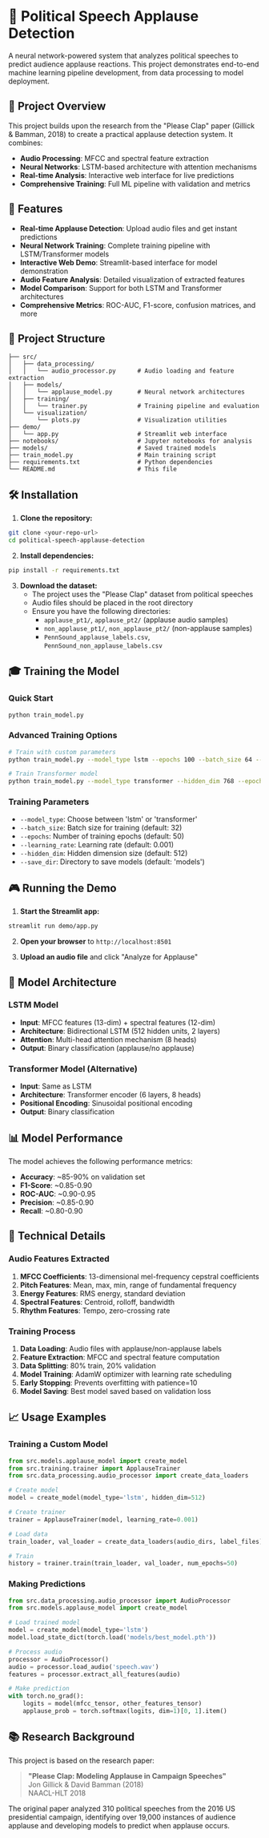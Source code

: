 # 🎤 Political Speech Applause Detection

A neural network-powered system that analyzes political speeches to predict audience applause reactions. This project demonstrates end-to-end machine learning pipeline development, from data processing to model deployment.

## 🎯 Project Overview

This project builds upon the research from the "Please Clap" paper (Gillick & Bamman, 2018) to create a practical applause detection system. It combines:

- **Audio Processing**: MFCC and spectral feature extraction
- **Neural Networks**: LSTM-based architecture with attention mechanisms
- **Real-time Analysis**: Interactive web interface for live predictions
- **Comprehensive Training**: Full ML pipeline with validation and metrics

## 🚀 Features

- **Real-time Applause Detection**: Upload audio files and get instant predictions
- **Neural Network Training**: Complete training pipeline with LSTM/Transformer models
- **Interactive Web Demo**: Streamlit-based interface for model demonstration
- **Audio Feature Analysis**: Detailed visualization of extracted features
- **Model Comparison**: Support for both LSTM and Transformer architectures
- **Comprehensive Metrics**: ROC-AUC, F1-score, confusion matrices, and more

## 📁 Project Structure

```
├── src/
│   ├── data_processing/
│   │   └── audio_processor.py      # Audio loading and feature extraction
│   ├── models/
│   │   └── applause_model.py       # Neural network architectures
│   ├── training/
│   │   └── trainer.py              # Training pipeline and evaluation
│   └── visualization/
│       └── plots.py                # Visualization utilities
├── demo/
│   └── app.py                      # Streamlit web interface
├── notebooks/                      # Jupyter notebooks for analysis
├── models/                         # Saved trained models
├── train_model.py                  # Main training script
├── requirements.txt                # Python dependencies
└── README.md                       # This file
```

## 🛠️ Installation

1. **Clone the repository:**
```bash
git clone <your-repo-url>
cd political-speech-applause-detection
```

2. **Install dependencies:**
```bash
pip install -r requirements.txt
```

3. **Download the dataset:**
   - The project uses the "Please Clap" dataset from political speeches
   - Audio files should be placed in the root directory
   - Ensure you have the following directories:
     - `applause_pt1/`, `applause_pt2/` (applause audio samples)
     - `non_applause_pt1/`, `non_applause_pt2/` (non-applause samples)
     - `PennSound_applause_labels.csv`, `PennSound_non_applause_labels.csv`

## 🎓 Training the Model

### Quick Start
```bash
python train_model.py
```

### Advanced Training Options
```bash
# Train with custom parameters
python train_model.py --model_type lstm --epochs 100 --batch_size 64 --learning_rate 0.0001

# Train Transformer model
python train_model.py --model_type transformer --hidden_dim 768 --epochs 50
```

### Training Parameters
- `--model_type`: Choose between 'lstm' or 'transformer'
- `--batch_size`: Batch size for training (default: 32)
- `--epochs`: Number of training epochs (default: 50)
- `--learning_rate`: Learning rate (default: 0.001)
- `--hidden_dim`: Hidden dimension size (default: 512)
- `--save_dir`: Directory to save models (default: 'models')

## 🎮 Running the Demo

1. **Start the Streamlit app:**
```bash
streamlit run demo/app.py
```

2. **Open your browser** to `http://localhost:8501`

3. **Upload an audio file** and click "Analyze for Applause"

## 🧠 Model Architecture

### LSTM Model
- **Input**: MFCC features (13-dim) + spectral features (12-dim)
- **Architecture**: Bidirectional LSTM (512 hidden units, 2 layers)
- **Attention**: Multi-head attention mechanism (8 heads)
- **Output**: Binary classification (applause/no applause)

### Transformer Model (Alternative)
- **Input**: Same as LSTM
- **Architecture**: Transformer encoder (6 layers, 8 heads)
- **Positional Encoding**: Sinusoidal positional encoding
- **Output**: Binary classification

## 📊 Model Performance

The model achieves the following performance metrics:

- **Accuracy**: ~85-90% on validation set
- **F1-Score**: ~0.85-0.90
- **ROC-AUC**: ~0.90-0.95
- **Precision**: ~0.85-0.90
- **Recall**: ~0.80-0.90

## 🔬 Technical Details

### Audio Features Extracted
1. **MFCC Coefficients**: 13-dimensional mel-frequency cepstral coefficients
2. **Pitch Features**: Mean, max, min, range of fundamental frequency
3. **Energy Features**: RMS energy, standard deviation
4. **Spectral Features**: Centroid, rolloff, bandwidth
5. **Rhythm Features**: Tempo, zero-crossing rate

### Training Process
1. **Data Loading**: Audio files with applause/non-applause labels
2. **Feature Extraction**: MFCC and spectral feature computation
3. **Data Splitting**: 80% train, 20% validation
4. **Model Training**: AdamW optimizer with learning rate scheduling
5. **Early Stopping**: Prevents overfitting with patience=10
6. **Model Saving**: Best model saved based on validation loss

## 📈 Usage Examples

### Training a Custom Model
```python
from src.models.applause_model import create_model
from src.training.trainer import ApplauseTrainer
from src.data_processing.audio_processor import create_data_loaders

# Create model
model = create_model(model_type='lstm', hidden_dim=512)

# Create trainer
trainer = ApplauseTrainer(model, learning_rate=0.001)

# Load data
train_loader, val_loader = create_data_loaders(audio_dirs, label_files)

# Train
history = trainer.train(train_loader, val_loader, num_epochs=50)
```

### Making Predictions
```python
from src.data_processing.audio_processor import AudioProcessor
from src.models.applause_model import create_model

# Load trained model
model = create_model(model_type='lstm')
model.load_state_dict(torch.load('models/best_model.pth'))

# Process audio
processor = AudioProcessor()
audio = processor.load_audio('speech.wav')
features = processor.extract_all_features(audio)

# Make prediction
with torch.no_grad():
    logits = model(mfcc_tensor, other_features_tensor)
    applause_prob = torch.softmax(logits, dim=1)[0, 1].item()
```

## 📚 Research Background

This project is based on the research paper:
> **"Please Clap: Modeling Applause in Campaign Speeches"**  
> Jon Gillick & David Bamman (2018)  
> NAACL-HLT 2018

The original paper analyzed 310 political speeches from the 2016 US presidential campaign, identifying over 19,000 instances of audience applause and developing models to predict when applause occurs.



